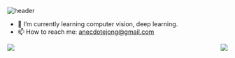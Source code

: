 ![header](https://capsule-render.vercel.app/api?type=Soft&color=000080&text=Hi!%20I'm%20Seongjong.&fontSize=40&fontColor=ffffff&rotate=0&fontAlign=22&fontAlignY=80&height=120)


- 🌱 I’m currently learning computer vision, deep learning.
- 📫 How to reach me: anecdotejong@gmail.com


<img align="left" src="https://github-readme-stats.vercel.app/api?username=anecjong"/>
<img align="right" src="https://github-readme-stats.vercel.app/api/top-langs/?username=anecjong&langs_count=10&layout=compact&theme=white"/>


